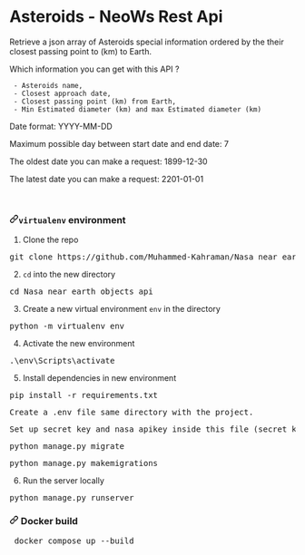 # Asteroids - NeoWs Rest Api

Retrieve a json array of Asteroids special information ordered by the their closest passing point to (km) to Earth.

Which information you can get with this API ?

     - Asteroids name,
     - Closest approach date,
     - Closest passing point (km) from Earth, 
     - Min Estimated diameter (km) and max Estimated diameter (km)

Date format: YYYY-MM-DD

Maximum possible day between start date and end date: 7

The oldest date you can make a request: 1899-12-30

The latest date you can make a request: 2201-01-01

<p dir="auto"> </p>
<h3 dir="auto"><a id="user-content-virtualenv-environment-" class="anchor" aria-hidden="true" href="#virtualenv-environment-"><svg class="octicon octicon-link" viewBox="0 0 16 16" version="1.1" width="16" height="16" aria-hidden="true"><path fill-rule="evenodd" d="M7.775 3.275a.75.75 0 001.06 1.06l1.25-1.25a2 2 0 112.83 2.83l-2.5 2.5a2 2 0 01-2.83 0 .75.75 0 00-1.06 1.06 3.5 3.5 0 004.95 0l2.5-2.5a3.5 3.5 0 00-4.95-4.95l-1.25 1.25zm-4.69 9.64a2 2 0 010-2.83l2.5-2.5a2 2 0 012.83 0 .75.75 0 001.06-1.06 3.5 3.5 0 00-4.95 0l-2.5 2.5a3.5 3.5 0 004.95 4.95l1.25-1.25a.75.75 0 00-1.06-1.06l-1.25 1.25a2 2 0 01-2.83 0z"></path></svg></a><code>virtualenv</code> environment <a name="user-content-virtualenv"></a></h3>
<ol dir="auto">
<li>Clone the repo</li>
</ol>
<div class="highlight highlight-source-shell position-relative overflow-auto" data-snippet-clipboard-copy-content="git clone https://github.com/nasa/apod-api"><pre>git clone https://github.com/Muhammed-Kahraman/Nasa_near_earth_objects_api.git</pre></div>
<ol start="2" dir="auto">
<li><code>cd</code> into the new directory</li>
</ol>
<div class="highlight highlight-source-shell position-relative overflow-auto" data-snippet-clipboard-copy-content="cd apod-api"><pre><span class="pl-c1">cd</span> Nasa_near_earth_objects_api </pre></div>
<ol start="3" dir="auto">
<li>Create a new virtual environment <code>env</code> in the directory</li>
</ol>
<div class="highlight highlight-source-shell position-relative overflow-auto" data-snippet-clipboard-copy-content="python -m virtualenv env"><pre>python -m virtualenv env</pre></div>
<ol start="4" dir="auto">
<li>Activate the new environment</li>
</ol>
<div class="highlight highlight-source-shell position-relative overflow-auto" data-snippet-clipboard-copy-content="source env/bin/activate"><pre><span class="pl-c1">.\env\Scripts\activate </pre></div>
<ol start="5" dir="auto">
<li>Install dependencies in new environment</li>
</ol>
<div class="highlight highlight-source-shell position-relative overflow-auto" data-snippet-clipboard-copy-content="pip install -r requirements.txt"><pre>pip install -r requirements.txt</pre></div>
<div class="highlight highlight-source-shell position-relative overflow-auto" data-snippet-clipboard-copy-content="pip install -r requirements.txt"><pre>Create a .env file same directory with the project.</pre></div>
<div class="highlight highlight-source-shell position-relative overflow-auto" data-snippet-clipboard-copy-content="pip install -r requirements.txt"><pre>Set up secret_key and nasa apikey inside this file (secret_key = "", apiKey = "")</pre></div>
<div class="highlight highlight-source-shell position-relative overflow-auto" data-snippet-clipboard-copy-content="pip install -r requirements.txt"><pre>python manage.py migrate</pre></div>
<div class="highlight highlight-source-shell position-relative overflow-auto" data-snippet-clipboard-copy-content="pip install -r requirements.txt"><pre>python manage.py makemigrations</pre></div>     
<ol start="6" dir="auto">
<li>Run the server locally</li>
</ol>
<div class="highlight highlight-source-shell position-relative overflow-auto" data-snippet-clipboard-copy-content="python application.py"><pre>python manage.py runserver </pre></div>

<h3 dir="auto"><a id="user-content-virtualenv-environment-" class="anchor" aria-hidden="true" href="#virtualenv-environment-"><svg class="octicon octicon-link" viewBox="0 0 16 16" version="1.1" width="16" height="16" aria-hidden="true"><path fill-rule="evenodd" d="M7.775 3.275a.75.75 0 001.06 1.06l1.25-1.25a2 2 0 112.83 2.83l-2.5 2.5a2 2 0 01-2.83 0 .75.75 0 00-1.06 1.06 3.5 3.5 0 004.95 0l2.5-2.5a3.5 3.5 0 00-4.95-4.95l-1.25 1.25zm-4.69 9.64a2 2 0 010-2.83l2.5-2.5a2 2 0 012.83 0 .75.75 0 001.06-1.06 3.5 3.5 0 00-4.95 0l-2.5 2.5a3.5 3.5 0 004.95 4.95l1.25-1.25a.75.75 0 00-1.06-1.06l-1.25 1.25a2 2 0 01-2.83 0z"></path></svg></a> Docker build <a name="user-content-virtualenv"></a></h3>
<div class="highlight highlight-source-shell position-relative overflow-auto" data-snippet-clipboard-copy-content="python application.py"><pre> docker compose up --build </pre></div>
<p dir="auto"> </p>
